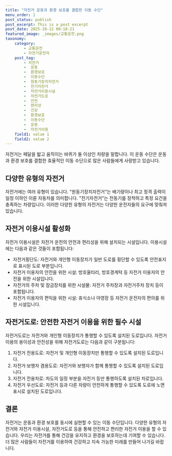 ```yaml
---
title: "자전거 운동과 환경 보호를 결합한 이동 수단"
menu_order: 1
post_status: publish
post_excerpt: This is a post excerpt
post_date: 2025-10-12 00:18:21
featured_image: _images/교통운전.png
taxonomy:
    category:
        - 교통운전
        - 자전거운전자
    post_tag:
        - 자전거
        -  운동
        -  환경보호
        -  이동수단
        -  원동기장치자전거
        -  전기자전거
        -  자전거이용시설
        -  자전거도로
        -  안전
        -  편리성
        -  건강
        -  환경보호
        -  이동수단
        -  운동
        -  자전거이용
    field1: value 1
    field2: value 2
---
```



자전거는 페달을 밟고 움직이는 바퀴가 둘 이상인 차량을 말합니다. 이 운동 수단은 운동과 환경 보호를 결합한 효율적인 이동 수단으로 많은 사람들에게 사랑받고 있습니다.

## 다양한 유형의 자전거

자전거에는 여러 유형이 있습니다. "원동기장치자전거"는 배기량이나 최고 정격 출력이 일정 이하인 이륜 자동차를 의미합니다. "전기자전거"는 전동기를 장착하고 특정 요건을 충족하는 차량입니다. 이러한 다양한 유형의 자전거는 다양한 운전자들의 요구에 맞춰져 있습니다.

## 자전거 이용시설 활성화

자전거 이용시설은 자전거 운전의 안전과 편리성을 위해 설치되는 시설입니다. 이용시설에는 다음과 같은 것들이 포함됩니다:
- 자전거횡단도: 자전거와 개인형 이동장치가 일반 도로를 횡단할 수 있도록 안전표지로 표시된 도로 부분입니다.
- 자전거 이용자의 안전을 위한 시설: 방호울타리, 방호경계턱 등 자전거 이용자의 안전을 위한 시설입니다.
- 자전거의 주차 및 잠금장치를 위한 시설물: 자전거 주차장과 자전거주차 장치 등이 포함됩니다.
- 자전거 이용자의 편익을 위한 시설: 휴식소나 야영장 등 자전거 운전자의 편의를 위한 시설입니다.

## 자전거도로: 안전한 자전거 이용을 위한 필수 시설

자전거도로는 자전거와 개인형 이동장치가 통행할 수 있도록 설치된 도로입니다. 자전거 이용의 용이성과 안전성을 위해 자전거도로는 다음과 같이 구분됩니다:
1. 자전거 전용도로: 자전거 및 개인형 이동장치만 통행할 수 있도록 설치된 도로입니다.
2. 자전거·보행자 겸용도로: 자전거와 보행자가 함께 통행할 수 있도록 설치된 도로입니다.
3. 자전거 전용차로: 차도의 일정 부분을 자전거 등만 통행하도록 설치된 차로입니다.
4. 자전거 우선도로: 자전거 등과 다른 차량이 안전하게 통행할 수 있도록 도로에 노면표시로 설치된 도로입니다.

## 결론

자전거는 운동과 환경 보호를 동시에 실현할 수 있는 이동 수단입니다. 다양한 유형의 자전거와 자전거 이용시설, 자전거도로 등을 통해 안전하고 편리한 자전거 이용을 할 수 있습니다. 우리는 자전거를 통해 건강을 유지하고 환경을 보호하는데 기여할 수 있습니다. 더 많은 사람들이 자전거를 이용하여 건강하고 지속 가능한 미래를 만들어 나가길 바랍니다.


